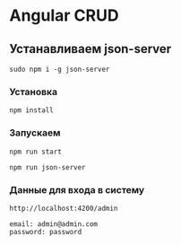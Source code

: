 # Angular CRUD

## Устанавливаем json-server
```
sudo npm i -g json-server
```

### Установка
```
npm install
```

### Запускаем
```
npm run start
```
```
npm run json-server
```

### Данные для входа в систему
```
http://localhost:4200/admin

email: admin@admin.com
password: password
```
